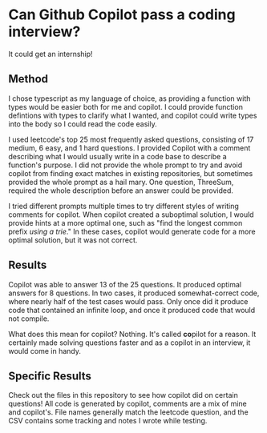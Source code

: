 # Can Github Copilot pass a coding interview?

It could get an internship!

## Method

I chose typescript as my language of choice, as providing a function with types would be easier both for me and copilot. I could provide function defintions with types to clarify what I wanted, and copilot could write types into the body so I could read the code easily.

I used leetcode's top 25 most frequently asked questions, consisting of 17 medium, 6 easy, and 1 hard questions. I provided Copilot with a comment describing what I would usually write in a code base to describe a function's purpose. I did not provide the whole prompt to try and avoid copilot from finding exact matches in existing repositories, but sometimes provided the whole prompt as a hail mary. One question, ThreeSum, required the whole description before an answer could be provided.

I tried different prompts multiple times to try different styles of writing comments for copilot. When copilot created a suboptimal solution, I would provide hints at a more optimal one, such as "find the longest common prefix *using a trie*." In these cases, copilot would generate code for a more optimal solution, but it was not correct.

## Results

Copilot was able to answer 13 of the 25 questions. It produced optimal answers for 8 questions. In two cases, it produced somewhat-correct code, where nearly half of the test cases would pass. Only once did it produce code that contained an infinite loop, and once it produced code that would not compile. 

What does this mean for copilot? Nothing. It's called **co**pilot for a reason. It certainly made solving questions faster and as a copilot in an interview, it would come in handy.

## Specific Results

Check out the files in this repository to see how copilot did on certain questions! All code is generated by copilot, comments are a mix of mine and copilot's. File names generally match the leetcode question, and the CSV contains some tracking and notes I wrote while testing.